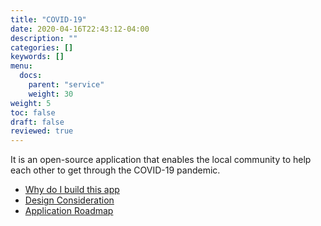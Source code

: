 ```yaml
---
title: "COVID-19"
date: 2020-04-16T22:43:12-04:00
description: ""
categories: []
keywords: []
menu:
  docs:
    parent: "service"
    weight: 30
weight: 5
toc: false
draft: false
reviewed: true
---
```


It is an open-source application that enables the local community to help each other to get through the COVID-19 pandemic. 

* [Why do I build this app][]
* [Design Consideration][]
* [Application Roadmap][]

[Why do I build this app]: /service/covid-19/why/
[Design Consideration]: /service/covid-19/design/
[Application Roadmap]: /service/covid-19/road-map/


